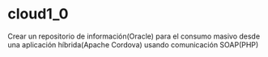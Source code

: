 # cloud1_0
Crear un repositorio de información(Oracle) para el consumo masivo desde una aplicación híbrida(Apache Cordova) usando comunicación SOAP(PHP) 
